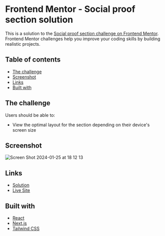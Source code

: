 # Frontend Mentor - Social proof section solution

This is a solution to the [Social proof section challenge on Frontend Mentor](https://www.frontendmentor.io/challenges/social-proof-section-6e0qTv_bA). Frontend Mentor challenges help you improve your coding skills by building realistic projects.

## Table of contents

- [The challenge](#the-challenge)
- [Screenshot](#screenshot)
- [Links](#links)
- [Built with](#built-with)

## The challenge

Users should be able to:

- View the optimal layout for the section depending on their device's screen size

## Screenshot

![Screen Shot 2024-01-25 at 18 12 13](https://github.com/palmeiroerick/social-proof-section/assets/148393698/0d52ab43-b8d8-49b5-827c-f4bf44f92174)

## Links

- [Solution](https://github.com/palmeiroerick/social-proof-section/)
- [Live Site](https://social-proof-section-ebon-kappa.vercel.app/)

## Built with

- [React](https://reactjs.org/)
- [Next.js](https://nextjs.org/)
- [Tailwind CSS](https://tailwindcss.com/)
